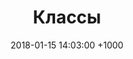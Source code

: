 ---
layout: page
title:  "Классы"
date:   2018-01-15 14:03:00 +1000
categories: python
draft: False
---